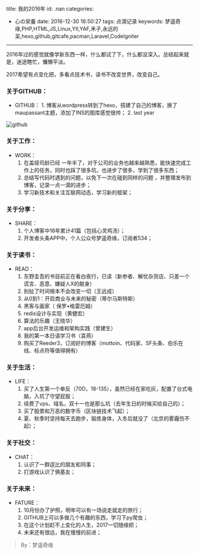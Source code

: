 title: 我的2016年
id: .nan
categories:
  - 心の栄養
date: 2016-12-30 16:50:27
tags: 点滴记录
keywords: 梦遥奇缘,PHP,HTML,JS,Linux,YII,YAF,禾子,永远的呆,hexo,github,gitcafe,pacman,Laravel,CodeIgniter
---


2016年过的感觉就像学新东西一样，什么都试了下，什么都没深入。总结起来就是，迷途瞎忙，慵懒平淡。

2017希望有点变化把，多看点技术书，读书不改变世界，改变自己。


### 关于GITHUB：
	
* GITHUB：
		1. 博客从wordpress转到了hexo，搭建了自己的博客，换了maupassant主题，添加了INS的图库感觉很帅；
		2. last year

![github](http://source.shengxuezixun.com/image/3bcfd028e01da991c701f65cd64c00c5.png?imageMogr2/thumbnail/600x600)

### 关于工作：
* WORK：
	1. 在盖娅司龄已经 一年半了，对于公司的业务也越来越熟悉，能快速完成工作上的任务，同时也踩了很多坑，也进步了很多，学到了很多东西；
	2. 总结写代码时遇到的问题，以免下一次在碰到同样的问题 ，并整理发布到博客，记录一点一滴的进步；
	3. 学习新技术和关注互联网动态，学习新的框架；

### 关于分享：
* SHARE：
	1. 个人博客中16年累计41篇（包括心灵鸡汤）；
	2. 开发者头条APP中，个人公众号梦遥奇缘，订阅者534；

### 关于读书：  
* READ：
	1. 东野圭吾的书目前正在看白夜行，已读（新参者、解忧杂货店、只差一个谎言、恶意、嫌疑人X的献身）
	2. 别扯了时间根本不会改变一切（王远成）
	3. 从0到1：开启商业与未来的秘密（蒂尔马斯特斯）
	4. 黑客与画家（ 保罗•格雷厄姆）
	5. redis设计与实现（黄健宏）
	6. 算法的乐趣（王晓华）
	7. app后台开发运维和架构实践（曾建生）
	8. 我的第一本日语学习书（袁燕）
	9. 购买了Reeder3，订阅好的博客（mottoin、代码家、SF头条、伯乐在线、标点符等值得拥有）

### 关于生活：   
* LIFE：
	1. 买了人生第一个单反（70D，18-135），虽然已经在家吃灰，配置了台式电脑，入坑了守望屁股；
	2. 续费了vps、域名，双十一也是那么坑（去年生日的时候买给自己的）；
	3. 买了股票和万恶的数字币（区块链技术飞起）；
	4. 夏、秋季时坚持每天去跑步，锻炼身体，入冬后就没了（北京的雾霾伤不起）；

### 关于社交：      
* CHAT：
	1. 认识了一群逗比的朋友和同事；
	2. 打游戏认识了俩基友；

### 关于未来：
* FATURE：
	1. 10月份办了护照，明年可以有一场说走就走的旅行；
	2. GITHUB上可以多做几个有趣的东西，学习下py爬虫；
	3. 在这个计划赶不上变化的人生，2017一切随缘把；
	4. 未来还有很远，我在慢慢的前进；

> By：梦遥奇缘







